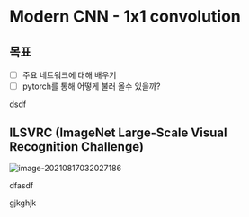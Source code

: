 # Modern CNN - 1x1 convolution

## 목표

- [ ] 주요 네트워크에 대해 배우기
- [ ] pytorch를 통해 어떻게 불러 올수 있을까?

dsdf

## ILSVRC (ImageNet Large-Scale Visual Recognition Challenge)

![image-20210817032027186](C:\Users\mskid\AppData\Roaming\Typora\typora-user-images\image-20210817032027186.png)

dfasdf





gjkghjk